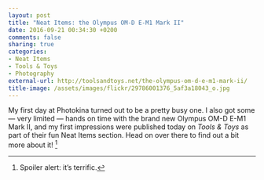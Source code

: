 ```yaml
---
layout: post
title: "Neat Items: the Olympus OM-D E-M1 Mark II"
date: 2016-09-21 00:34:30 +0200
comments: false
sharing: true
categories: 
- Neat Items
- Tools & Toys
- Photography
external-url: http://toolsandtoys.net/the-olympus-om-d-e-m1-mark-ii/
title-image: /assets/images/flickr/29786001376_5af3a18043_o.jpg
---
```


My first day at Photokina turned out to be a pretty busy one. I also got some — very limited — hands on time with the brand new Olympus OM-D E-M1 Mark II, and my first impressions were published today on _Tools & Toys_ as part of their fun Neat Items section. Head on over there to find out a bit more about it! [^Em1]

[^Em1]: Spoiler alert: it’s terrific.

